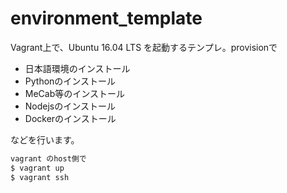 # environment_template

Vagrant上で、Ubuntu 16.04 LTS を起動するテンプレ。provisionで

- 日本語環境のインストール
- Pythonのインストール
- MeCab等のインストール
- Nodejsのインストール
- Dockerのインストール

などを行います。



```bash
vagrant のhost側で
$ vagrant up
$ vagrant ssh
```
